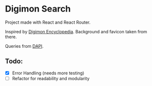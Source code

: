 # Digimon Search

Project made with React and React Router.

Inspired by [Digimon Encyclopedia](https://digimon.net/reference_en/). Background and favicon taken from there.

Queries from [DAPI](https://digi-api.com/).

## Todo:

- [x] Error Handling (needs more testing)
- [ ] Refactor for readability and modularity
